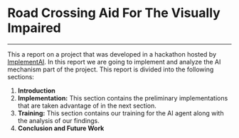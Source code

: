 # Road Crossing Aid For The Visually Impaired

---

This a report on a project that was developed in a hackathon hosted by [ImplementAI](https://mcgillai.com/implementai-2018). In this report we are going to implement and analyze the AI mechanism part of the project. This report is divided into the following sections:

 1. **Introduction**
 2. **Implementation:** This section contains the preliminary implementations that are taken advantage of in the next section.
 3. **Training:** This section contains our training for the AI agent along with the analysis of our findings.
 4. **Conclusion and Future Work**
